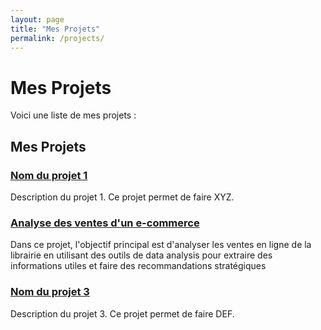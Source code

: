 ```yaml
---
layout: page
title: "Mes Projets"
permalink: /projects/
---
```


# Mes Projets

Voici une liste de mes projets :


## Mes Projets

### [Nom du projet 1](https://github.com/FrançoisVERCELLOTTI/nom-du-projet-1)
Description du projet 1. Ce projet permet de faire XYZ.

### [Analyse des ventes d'un e-commerce](https://github.com/francoisvercellotti/analyse_ventes_e-commerce.git)
Dans ce projet, l'objectif principal est d'analyser les ventes en ligne de la librairie en utilisant des outils de data analysis pour extraire des informations utiles et faire des recommandations stratégiques

### [Nom du projet 3](https://github.com/FrançoisVERCELLOTTI/nom-du-projet-3)
Description du projet 3. Ce projet permet de faire DEF.

